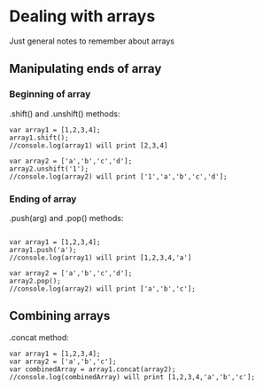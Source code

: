 # Dealing with arrays

Just general notes to remember about arrays

## Manipulating ends of array

### Beginning of array 

.shift() and .unshift() methods:
```
var array1 = [1,2,3,4];
array1.shift(); 
//console.log(array1) will print [2,3,4]

var array2 = ['a','b','c','d'];
array2.unshift('1'); 
//console.log(array2) will print ['1','a','b','c','d'];
```

### Ending of array 

.push(arg) and .pop() methods:
```

var array1 = [1,2,3,4];
array1.push('a'); 
//console.log(array1) will print [1,2,3,4,'a']

var array2 = ['a','b','c','d'];
array2.pop(); 
//console.log(array2) will print ['a','b','c'];
```

## Combining arrays

.concat method:

```
var array1 = [1,2,3,4];
var array2 = ['a','b','c'];
var combinedArray = array1.concat(array2);  
//console.log(combinedArray) will print [1,2,3,4,'a','b','c'];
```
